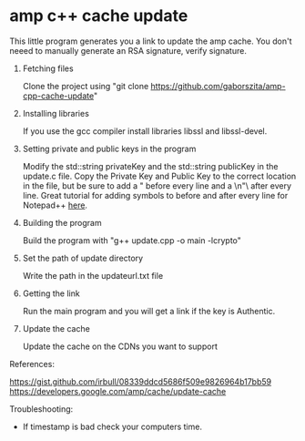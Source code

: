 # amp c++ cache update

This little program generates you a link to update the amp cache. You don't neeed to manually generate an RSA signature, verify signature.

1. Fetching files

   Clone the project using "git clone https://github.com/gaborszita/amp-cpp-cache-update"

2. Installing libraries

   If you use the gcc compiler install libraries libssl and libssl-devel.

3. Setting private and public keys in the program

   Modify the std::string privateKey and the std::string publicKey in the update.c file. Copy the Private Key and Public Key to the correct location in the file, but be sure to add a " before every line and a \n"\ after every line. Great tutorial for adding symbols to before and after every line for Notepad++ [here](https://stackoverflow.com/questions/11003761/notepad-add-to-every-line).

4. Building the program

   Build the program with "g++ update.cpp -o main -lcrypto"

5. Set the path of update directory

   Write the path in the updateurl.txt file

6. Getting the link

   Run the main program and you will get a link if the key is Authentic.

7. Update the cache

   Update the cache on the CDNs you want to support

References:

https://gist.github.com/irbull/08339ddcd5686f509e9826964b17bb59
https://developers.google.com/amp/cache/update-cache

Troubleshooting:

- If timestamp is bad check your computers time.
